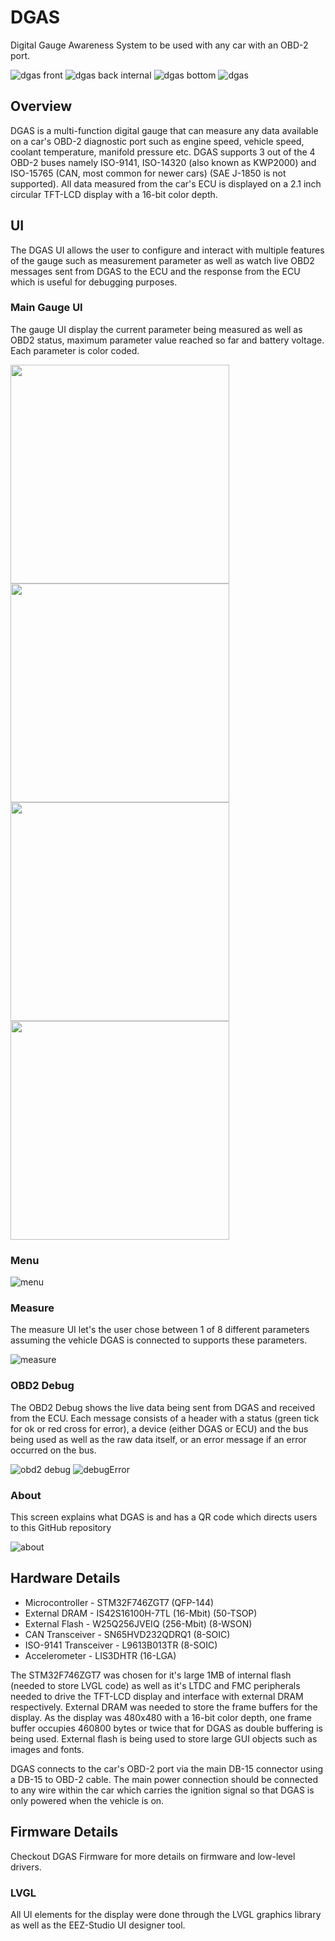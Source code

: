 # DGAS
Digital Gauge Awareness System to be used with any car with an OBD-2 port. 

![dgas front](https://github.com/user-attachments/assets/4102765d-777d-4289-b9a9-83bf9e47d28d)
![dgas back internal](https://github.com/user-attachments/assets/09ee38b3-d3df-434a-9011-0c4df18be34a)
![dgas bottom](https://github.com/user-attachments/assets/d280e5c2-f795-45fa-a756-9daf1feb0dcf)
![dgas](https://github.com/user-attachments/assets/3c29ce40-b167-4b92-bdc7-825e18cb249c)

## Overview
DGAS is a multi-function digital gauge that can measure any data available on a car's OBD-2 diagnostic port such as engine speed, vehicle speed, coolant temperature, manifold pressure etc. DGAS supports 3 out of the 4 OBD-2 buses namely ISO-9141, ISO-14320 (also known as KWP2000) and ISO-15765 (CAN, most common for newer cars) (SAE J-1850 is not supported). All data measured from the car's ECU is displayed on a 2.1 inch circular TFT-LCD display with a 16-bit color depth.  

## UI

The DGAS UI allows the user to configure and interact with multiple features of the gauge such as measurement parameter as well as watch live OBD2 messages sent from DGAS to the ECU and the response from the ECU which is useful for debugging purposes.

### Main Gauge UI
The gauge UI display the current parameter being measured as well as OBD2 status, maximum parameter value reached so far and battery voltage. Each parameter is color coded.

  <img src="https://github.com/user-attachments/assets/84c1c996-d487-4344-8f31-6e3db4293b99" width=350>

  <img src="https://github.com/user-attachments/assets/9a40f290-b8d7-44fc-ba0f-9639eacd7970" width=350>
  <img src="https://github.com/user-attachments/assets/c2b032ee-7bcb-4c30-869d-11a77f008d2c" width=350>

  <img src="https://github.com/user-attachments/assets/ac6e1ff6-1651-4a64-93a1-6f7c5c58ebfa" width=350>

### Menu
![menu](https://github.com/user-attachments/assets/574ff377-b4c9-4d3e-a682-dd45c8ef6f99)

### Measure
The measure UI let's the user chose between 1 of 8 different parameters assuming the vehicle DGAS is connected to supports these parameters.

![measure](https://github.com/user-attachments/assets/69bf3344-7432-4310-8c5a-d72bc6c16d19)

### OBD2 Debug
The OBD2 Debug shows the live data being sent from DGAS and received from the ECU. Each message consists of a header with a status (green tick for ok or red cross for error), a device (either DGAS or ECU) and the bus being used as well as the raw data itself, or an error message if an error occurred on the bus.

![obd2 debug](https://github.com/user-attachments/assets/396a608b-9122-4c48-911e-2ac7b1759064)
![debugError](https://github.com/user-attachments/assets/fba99f13-5f58-4320-87cc-3c4c0fb265b8)


### About
This screen explains what DGAS is and has a QR code which directs users to this GitHub repository

![about](https://github.com/user-attachments/assets/83db0be0-a343-4c5a-9e98-5e121123ab50)


## Hardware Details
* Microcontroller - STM32F746ZGT7 (QFP-144)
* External DRAM - IS42S16100H-7TL (16-Mbit) (50-TSOP)
* External Flash - W25Q256JVEIQ (256-Mbit) (8-WSON)
* CAN Transceiver - SN65HVD232QDRQ1 (8-SOIC)
* ISO-9141 Transceiver - L9613B013TR (8-SOIC)
* Accelerometer - LIS3DHTR (16-LGA)

The STM32F746ZGT7 was chosen for it's large 1MB of internal flash (needed to store LVGL code) as well as it's LTDC and FMC peripherals needed to drive the TFT-LCD display and interface with external DRAM respectively. External DRAM was needed to store the frame buffers for the display. As the display was 480x480 with a 16-bit color depth, one frame buffer occupies 460800 bytes or twice that for DGAS as double buffering is being used. External flash is being used to store large GUI objects such as images and fonts.

DGAS connects to the car's OBD-2 port via the main DB-15 connector using a DB-15 to OBD-2 cable. The main power connection should be connected to any wire within the car which carries the ignition signal so that DGAS is only powered when the vehicle is on.

## Firmware Details
Checkout DGAS Firmware for more details on firmware and low-level drivers.
### LVGL
All UI elements for the display were done through the LVGL graphics library as well as the EEZ-Studio UI designer tool. 
